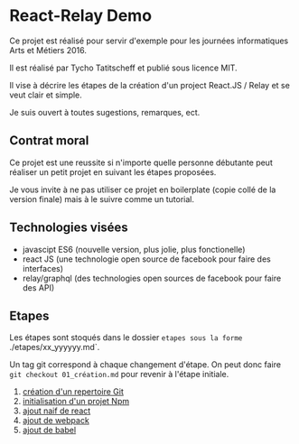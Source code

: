 React-Relay Demo
=================

Ce projet est réalisé pour servir d'exemple
pour les journées informatiques Arts et Métiers 2016.

Il est réalisé par Tycho Tatitscheff et publié sous licence MIT.

Il vise à décrire les étapes de la création d'un project 
React.JS / Relay et se veut clair et simple.

Je suis ouvert à toutes sugestions, remarques, ect.

Contrat moral
---------------

Ce projet est une reussite si n'importe quelle personne débutante peut
réaliser un petit projet en suivant les étapes proposées.

Je vous invite à ne pas utiliser ce projet en boilerplate (copie collé de la version finale)
mais à le suivre comme un tutorial.

Technologies visées
-------------------

- javascipt ES6 (nouvelle version, plus jolie, plus fonctionelle)
- react JS (une technologie open source de facebook pour faire des interfaces)
- relay/graphql (des technologies open sources de facebook pour faire des API)

Etapes 
------

Les étapes sont stoqués dans le dossier `etapes sous la forme `./etapes/xx_yyyyyy.md`.

Un tag git correspond à chaque changement d'étape.
On peut donc faire `git checkout 01_création.md` pour revenir à l'étape initiale.


1. [création d'un repertoire Git](etapes/01_creation-git.md)
2. [initialisation d'un projet Npm](etapes/02_initialisation-npm.md)
3. [ajout naif de react](etapes/03_ajout-react-simple.md)
4. [ajout de webpack](etapes/04_webpack.md)
5. [ajout de babel](etapes/04_webpack.md)
